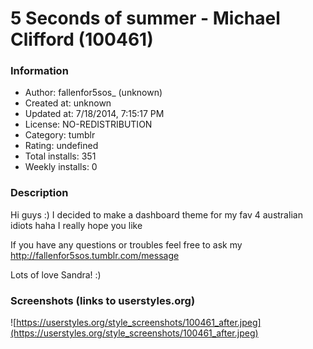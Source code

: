 # 5 Seconds of summer - Michael Clifford (100461)

### Information
- Author: fallenfor5sos_ (unknown)
- Created at: unknown
- Updated at: 7/18/2014, 7:15:17 PM
- License: NO-REDISTRIBUTION
- Category: tumblr
- Rating: undefined
- Total installs: 351
- Weekly installs: 0


### Description
Hi guys :) I decided to make a dashboard theme for my fav 4 australian idiots haha 
I really hope you like 

If you have any questions or troubles feel free to ask my http://fallenfor5sos.tumblr.com/message 

Lots of love Sandra! :)


### Screenshots (links to userstyles.org)
![https://userstyles.org/style_screenshots/100461_after.jpeg](https://userstyles.org/style_screenshots/100461_after.jpeg)


